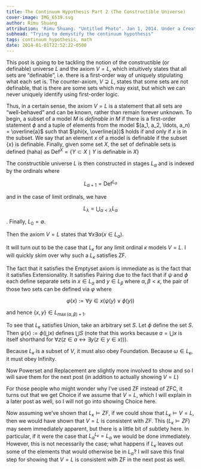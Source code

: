 ```yaml
---
title: The Continuum Hypothesis Part 2 (The Constructible Universe)
cover-image: IMG_6539.svg 
author: Rimu Shuang
attribution: 'Rimu Shuang. "Untitled Photo". Jan 1, 2014. Under a Creative Commons 3.0 Attribution License.'
subhead: "Trying to demystify the continuum hypothesis"
tags: continuum_hypothesis, math
date: 2014-01-01T22:52:22-0500
---
```


This post is going to be tackling the notion of the constructible (or
definable) universe $L$ and the axiom $V = L$, which intuitively states
that all sets are “definable”, i.e. there is a first-order way of
uniquely stipulating what each set is. The counter-axiom,
$V \supsetneq L$, states that some sets are not definable, that is there
are some sets which may exist, but which we can never uniquely identify
using first-order logic.

Thus, in a certain sense, the axiom $V = L$ is a statement that all sets
are “well-behaved” and can be known, rather than remain forever unknown.
To begin, a subset of a model $M$ is *definable in $M$* if there is a
first-order statement $\phi$ and a tuple of elements from the model
$(a_1, a_2, \ldots, a_n) = \overline{a}$ such that
$\phi(x, \overline{a})$ holds if and only if $x$ is in the subset. We
say that an element $x$ of a model is definable if the subset
$\left\{ x \right\}$ is definable. Finally, given some set $X$, the set
of definable sets is defined (haha) as
$\text{Def}^X = \left\{ Y \subset X \mid \text{$Y$ is definable in $X$} \right\}$

The constructible universe $L$ is then constructed in stages $L_\alpha$
and is indexed by the ordinals where

$$L_{\alpha + 1} = \text{Def}^{L_\alpha}$$

and in the case of limit ordinals, we have

$$L_\lambda = \bigcup _{\alpha < \lambda} L_\alpha$$

. Finally, $L_0 = \emptyset$.

Then the axiom $V = L$ states that
$\forall x \exists \alpha (x \in L_\alpha)$.

It will turn out to be the case that $L_\kappa$ for any limit ordinal
$\kappa$ models $V = L$. I will quickly skim over why such a $L_\kappa$
satisfies ZF.

The fact that it satisfies the Emptyset axiom is immediate as is the
fact that it satisfies Extensionality. It satisfies Pairing due to the
fact that if $\psi$ and $\phi$ each define separate sets in
$x \in L_\alpha$ and $y \in L_\beta$ where $\alpha, \beta < \kappa$, the
pair of those two sets can be defined via $\varphi$ where

$$\varphi(x) := \forall y \in x (\psi(y) \lor \phi(y))$$

and hence $\left\{ x, y \right\} \in L_{\max (\alpha, \beta) + 1}$.

To see that $L_\kappa$ satisfies Union, take an arbitrary set $S$. Let
$\phi$ define the set $S$. Then $\psi (x) := \phi (\bigcup x)$ defines
$\bigcup S$ (note that this works because $a = \bigcup x$ is itself
shorthand for
$\forall z (z \in a \leftrightarrow \exists y (z \in y \in x))$).

Because $L _\kappa$ is a subset of $V$, it must also obey Foundation.
Because $\omega \in L_\kappa$, it must obey Infinity.

Now Powerset and Replacement are slightly more involved to show and so I
will save them for the next post (in addition to actually showing
$V= L$)

For those people who might wonder why I’ve used ZF instead of ZFC, it
turns out that we get Choice if we assume that $V = L$, which I will
explain in a later post as well, so I will not go into showing Choice
here.

Now assuming we’ve shown that $L_\kappa \models ZF$, if we could show
that $L_\kappa \models V = L$, then we would have shown that $V = L$ is
consistent with $ZF$. This ($L_\kappa \models ZF$) may seem immediately
apparent, but there is a little bit of subtlety here. In particular, if
it were the case that $L_\alpha ^{L_\kappa} = L_\alpha$ we would be done
immediately. However, this is not necessarily the case; what happens if
$L_\kappa$ leaves out some of the elements that would otherwise be in
$L_\alpha$? I will save this final step for showing that $V = L$ is
consistent with ZF in the next post as well.
